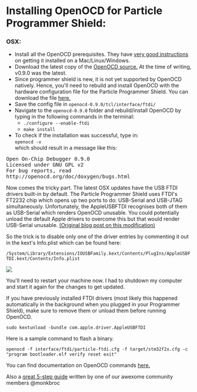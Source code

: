 # Installing OpenOCD for Particle Programmer Shield:

### OSX:

- Install all the OpenOCD prerequisites. They have [very good instructions](http://openocd.org/documentation/) on getting it installed on a Mac/Linux/Windows.
- Download the latest copy of the [OpenOCD source.](http://sourceforge.net/projects/openocd/) At the time of writing, v0.9.0 was the latest.
- Since programmer shield is new, it is not yet supported by OpenOCD natively. Hence, you'll need to rebuild and install OpenOCD with the hardware configuration file for the Particle Programmer Shield. You can download the file [here.](https://github.com/spark/photon-shields/blob/master/programmer-shield/particle-ftdi.cfg)
- Save the config file in `openocd-0.9.0/tcl/interface/ftdi/`
- Navigate to the `openocd-0.9.0` folder and rebuild/install OpenOCD by typing in the following commands in the terminal:
    + `./configure --enable-ftdi`
    + `make install`
- To check if the installation was successful, type in:  
`openocd -v`  
which should result in a message like this:  
<pre>
Open On-Chip Debugger 0.9.0 
Licensed under GNU GPL v2
For bug reports, read
http://openocd.org/doc/doxygen/bugs.html
</pre>

Now comes the tricky part. The latest OSX updates have the USB FTDI drivers built-in by default. The Particle Programmer Shield uses FTDI's FT2232 chip which opens up two ports to do: USB-Serial and USB-JTAG simultaneously. Unfortunately, the AppleUSBFTDI recognises both of them as USB-Serial which renders OpenOCD unusable. You could potentially unload the default Apple drivers to overcome this but that would render USB-Serial unusable. [(Original blog post on this modification)](http://alvarop.com/2014/01/using-busblaster-openocd-on-osx-mavericks/)

So the trick is to disable only one of the driver entries by commenting it out in the kext's Info.plist which can be found here:

`/System/Library/Extensions/IOUSBFamily.kext/Contents/PlugIns/AppleUSBFTDI.kext/Contents/Info.plist`

![](https://github.com/spark/shields/blob/master/photon-shields/programmer-shield/kext-modify.png)

You'll need to restart your machine now. I had to shutdown my computer and start it again for the changes to get updated.

If you have previously installed FTDI drivers (most likely this happened automatically in the background when you plugged in your Programmer Shield), make sure to remove them or unload them before running OpenOCD.

`sudo kextunload -bundle com.apple.driver.AppleUSBFTDI`

Here is a sample command to flash a binary.

`openocd -f interface/ftdi/particle-ftdi.cfg -f target/stm32f2x.cfg -c "program bootloader.elf verify reset exit"`

You can find documentation on OpenOCD commands [here.](http://openocd.org/doc-release/html/Flash-Commands.html#Flash-Commands)

Also a [great 5-step guide](https://medium.com/@jvanier/5-steps-to-setup-and-use-a-debugger-with-the-particle-photon-ad0e0fb43a34) written by one of our awexome community members @monkbroc
